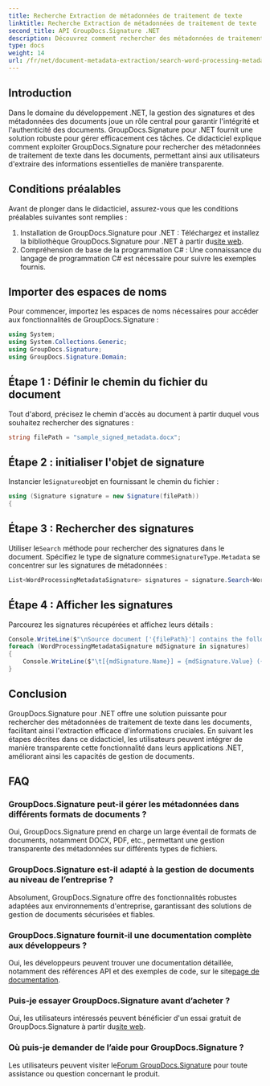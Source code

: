 ```yaml
---
title: Recherche Extraction de métadonnées de traitement de texte
linktitle: Recherche Extraction de métadonnées de traitement de texte
second_title: API GroupDocs.Signature .NET
description: Découvrez comment rechercher des métadonnées de traitement de texte à l’aide de GroupDocs.Signature pour .NET. Améliorez facilement la gestion des documents.
type: docs
weight: 14
url: /fr/net/document-metadata-extraction/search-word-processing-metadata-extraction/
---
```

## Introduction
Dans le domaine du développement .NET, la gestion des signatures et des métadonnées des documents joue un rôle central pour garantir l'intégrité et l'authenticité des documents. GroupDocs.Signature pour .NET fournit une solution robuste pour gérer efficacement ces tâches. Ce didacticiel explique comment exploiter GroupDocs.Signature pour rechercher des métadonnées de traitement de texte dans les documents, permettant ainsi aux utilisateurs d'extraire des informations essentielles de manière transparente.
## Conditions préalables
Avant de plonger dans le didacticiel, assurez-vous que les conditions préalables suivantes sont remplies :
1.  Installation de GroupDocs.Signature pour .NET : Téléchargez et installez la bibliothèque GroupDocs.Signature pour .NET à partir du[site web](https://releases.groupdocs.com/signature/net/).
2. Compréhension de base de la programmation C# : Une connaissance du langage de programmation C# est nécessaire pour suivre les exemples fournis.

## Importer des espaces de noms
Pour commencer, importez les espaces de noms nécessaires pour accéder aux fonctionnalités de GroupDocs.Signature :
```csharp
using System;
using System.Collections.Generic;
using GroupDocs.Signature;
using GroupDocs.Signature.Domain;
```
## Étape 1 : Définir le chemin du fichier du document
Tout d'abord, précisez le chemin d'accès au document à partir duquel vous souhaitez rechercher des signatures :
```csharp
string filePath = "sample_signed_metadata.docx";
```
## Étape 2 : initialiser l'objet de signature
 Instancier le`Signature`objet en fournissant le chemin du fichier :
```csharp
using (Signature signature = new Signature(filePath))
{
```
## Étape 3 : Rechercher des signatures
 Utiliser le`Search` méthode pour rechercher des signatures dans le document. Spécifiez le type de signature comme`SignatureType.Metadata` se concentrer sur les signatures de métadonnées :
```csharp
List<WordProcessingMetadataSignature> signatures = signature.Search<WordProcessingMetadataSignature>(SignatureType.Metadata);
```
## Étape 4 : Afficher les signatures
Parcourez les signatures récupérées et affichez leurs détails :
```csharp
Console.WriteLine($"\nSource document ['{filePath}'] contains the following signatures:");
foreach (WordProcessingMetadataSignature mdSignature in signatures)
{
    Console.WriteLine($"\t[{mdSignature.Name}] = {mdSignature.Value} ({mdSignature.Type})");
}
```

## Conclusion
GroupDocs.Signature pour .NET offre une solution puissante pour rechercher des métadonnées de traitement de texte dans les documents, facilitant ainsi l'extraction efficace d'informations cruciales. En suivant les étapes décrites dans ce didacticiel, les utilisateurs peuvent intégrer de manière transparente cette fonctionnalité dans leurs applications .NET, améliorant ainsi les capacités de gestion de documents.
## FAQ
### GroupDocs.Signature peut-il gérer les métadonnées dans différents formats de documents ?
Oui, GroupDocs.Signature prend en charge un large éventail de formats de documents, notamment DOCX, PDF, etc., permettant une gestion transparente des métadonnées sur différents types de fichiers.
### GroupDocs.Signature est-il adapté à la gestion de documents au niveau de l’entreprise ?
Absolument, GroupDocs.Signature offre des fonctionnalités robustes adaptées aux environnements d'entreprise, garantissant des solutions de gestion de documents sécurisées et fiables.
### GroupDocs.Signature fournit-il une documentation complète aux développeurs ?
 Oui, les développeurs peuvent trouver une documentation détaillée, notamment des références API et des exemples de code, sur le site[page de documentation](https://reference.groupdocs.com/signature/net/).
### Puis-je essayer GroupDocs.Signature avant d’acheter ?
 Oui, les utilisateurs intéressés peuvent bénéficier d'un essai gratuit de GroupDocs.Signature à partir du[site web](https://releases.groupdocs.com/).
### Où puis-je demander de l’aide pour GroupDocs.Signature ?
 Les utilisateurs peuvent visiter le[Forum GroupDocs.Signature](https://forum.groupdocs.com/c/signature/13) pour toute assistance ou question concernant le produit.